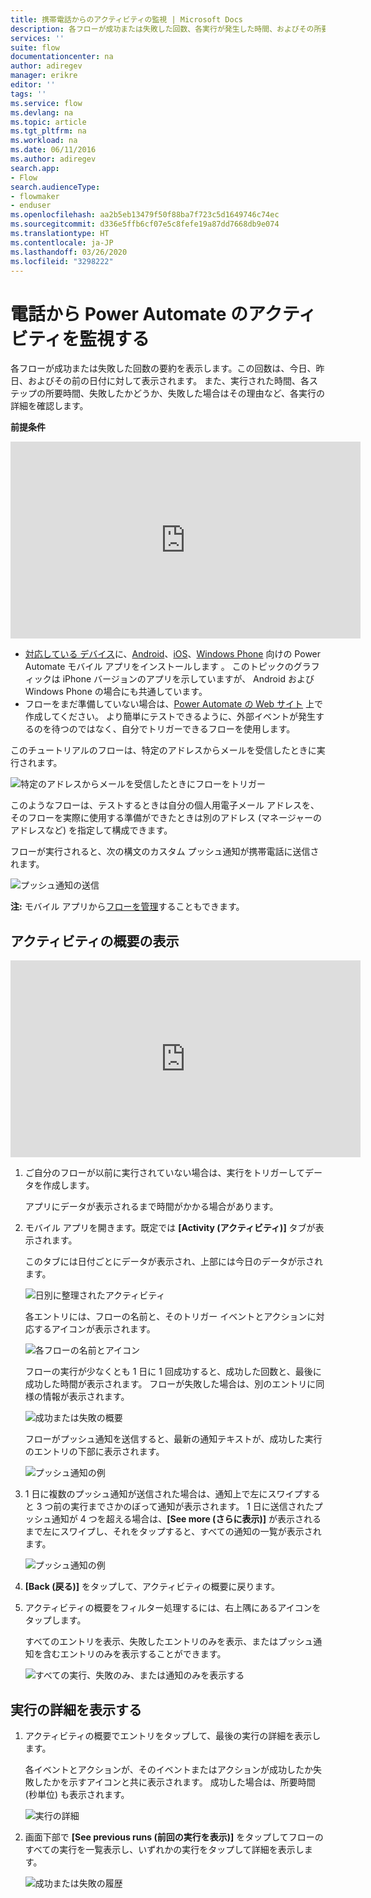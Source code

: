 ```yaml
---
title: 携帯電話からのアクティビティの監視 | Microsoft Docs
description: 各フローが成功または失敗した回数、各実行が発生した時間、およびその所要時間を表示します
services: ''
suite: flow
documentationcenter: na
author: adiregev
manager: erikre
editor: ''
tags: ''
ms.service: flow
ms.devlang: na
ms.topic: article
ms.tgt_pltfrm: na
ms.workload: na
ms.date: 06/11/2016
ms.author: adiregev
search.app:
- Flow
search.audienceType:
- flowmaker
- enduser
ms.openlocfilehash: aa2b5eb13479f50f88ba7f723c5d1649746c74ec
ms.sourcegitcommit: d336e5ffb6cf07e5c8fefe19a87dd7668db9e074
ms.translationtype: HT
ms.contentlocale: ja-JP
ms.lasthandoff: 03/26/2020
ms.locfileid: "3298222"
---
```

# <a name="monitor-activity-in-power-automate-from-your-phone"></a>電話から Power Automate のアクティビティを監視する

各フローが成功または失敗した回数の要約を表示します。この回数は、今日、昨日、およびその前の日付に対して表示されます。 また、実行された時間、各ステップの所要時間、失敗したかどうか、失敗した場合はその理由など、各実行の詳細を確認します。

**前提条件**

<iframe width="560" height="315" src="https://www.youtube.com/embed/vZuYZ64K3tI?list=PL8nfc9haGeb55I9wL9QnWyHp3ctU2_ThF" frameborder="0" allowfullscreen></iframe>

* [対応している デバイス](getting-started.md#use-the-mobile-app)に、[Android](https://aka.ms/flowmobiledocsandroid)、[iOS](https://aka.ms/flowmobiledocsios)、[Windows Phone](https://aka.ms/flowmobilewindows) 向けの Power Automate モバイル アプリをインストールします 。 このトピックのグラフィックは iPhone バージョンのアプリを示していますが、 Android および Windows Phone の場合にも共通しています。
* フローをまだ準備していない場合は、[Power Automate の Web サイト](https://flow.microsoft.com/) 上で作成してください。 より簡単にテストできるように、外部イベントが発生するのを待つのではなく、自分でトリガーできるフローを使用します。

このチュートリアルのフローは、特定のアドレスからメールを受信したときに実行されます。

![特定のアドレスからメールを受信したときにフローをトリガー](./media/mobile-monitor-activity/create-trigger.png)

このようなフローは、テストするときは自分の個人用電子メール アドレスを、そのフローを実際に使用する準備ができたときは別のアドレス (マネージャーのアドレスなど) を指定して構成できます。

フローが実行されると、次の構文のカスタム プッシュ通知が携帯電話に送信されます。

![プッシュ通知の送信](./media/mobile-monitor-activity/create-event.png)

**注:** モバイル アプリから[フローを管理](mobile-manage-flows.md)することもできます。

## <a name="display-a-summary-of-activity"></a>アクティビティの概要の表示
<iframe width="560" height="315" src="https://www.youtube.com/embed/nVCGJamOw6s?list=PL8nfc9haGeb55I9wL9QnWyHp3ctU2_ThF" frameborder="0" allowfullscreen></iframe>

1. ご自分のフローが以前に実行されていない場合は、実行をトリガーしてデータを作成します。
   
    アプリにデータが表示されるまで時間がかかる場合があります。
2. モバイル アプリを開きます。既定では **[Activity (アクティビティ)]** タブが表示されます。
   
    このタブには日付ごとにデータが表示され、上部には今日のデータが示されます。
   
    ![日別に整理されたアクティビティ](./media/mobile-monitor-activity/activity-day2.png)
   
    各エントリには、フローの名前と、そのトリガー イベントとアクションに対応するアイコンが表示されます。
   
    ![各フローの名前とアイコン](./media/mobile-monitor-activity/activity-flow-name.png)
   
    フローの実行が少なくとも 1 日に 1 回成功すると、成功した回数と、最後に成功した時間が表示されます。 フローが失敗した場合は、別のエントリに同様の情報が表示されます。
   
    ![成功または失敗の概要](./media/mobile-monitor-activity/activity-summary.png)
   
    フローがプッシュ通知を送信すると、最新の通知テキストが、成功した実行のエントリの下部に表示されます。
   
    ![プッシュ通知の例](./media/mobile-monitor-activity/activity-notification.png)
3. 1 日に複数のプッシュ通知が送信された場合は、通知上で左にスワイプすると 3 つ前の実行までさかのぼって通知が表示されます。 1 日に送信されたプッシュ通知が 4 つを超える場合は、**[See more (さらに表示)]** が表示されるまで左にスワイプし、それをタップすると、すべての通知の一覧が表示されます。
   
    ![プッシュ通知の例](./media/mobile-monitor-activity/activity-notification-list.png)
4. **[Back (戻る)]** をタップして、アクティビティの概要に戻ります。
5. アクティビティの概要をフィルター処理するには、右上隅にあるアイコンをタップします。
   
    すべてのエントリを表示、失敗したエントリのみを表示、またはプッシュ通知を含むエントリのみを表示することができます。
   
    ![すべての実行、失敗のみ、または通知のみを表示する](./media/mobile-monitor-activity/activity-filter.png)

## <a name="show-details-of-a-run"></a>実行の詳細を表示する
1. アクティビティの概要でエントリをタップして、最後の実行の詳細を表示します。
   
     各イベントとアクションが、そのイベントまたはアクションが成功したか失敗したかを示すアイコンと共に表示されます。 成功した場合は、所要時間 (秒単位) も表示されます。
   
    ![実行の詳細](./media/mobile-monitor-activity/activity-icons.png)
2. 画面下部で **[See previous runs (前回の実行を表示)]** をタップしてフローのすべての実行を一覧表示し、いずれかの実行をタップして詳細を表示します。
   
    ![成功または失敗の履歴](./media/mobile-monitor-activity/history-mixed.png)


